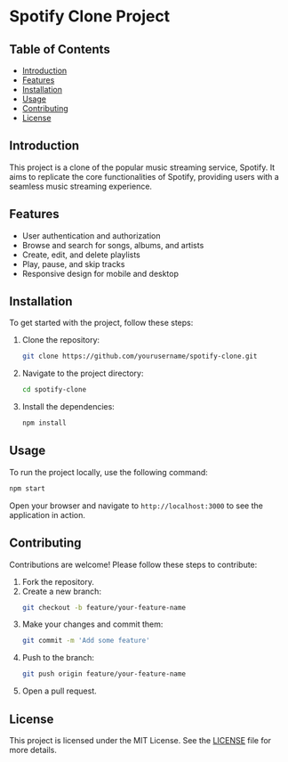 # Spotify Clone Project

## Table of Contents
- [Introduction](#introduction)
- [Features](#features)
- [Installation](#installation)
- [Usage](#usage)
- [Contributing](#contributing)
- [License](#license)

## Introduction
This project is a clone of the popular music streaming service, Spotify. It aims to replicate the core functionalities of Spotify, providing users with a seamless music streaming experience.

## Features
- User authentication and authorization
- Browse and search for songs, albums, and artists
- Create, edit, and delete playlists
- Play, pause, and skip tracks
- Responsive design for mobile and desktop

## Installation
To get started with the project, follow these steps:

1. Clone the repository:
    ```bash
    git clone https://github.com/yourusername/spotify-clone.git
    ```
2. Navigate to the project directory:
    ```bash
    cd spotify-clone
    ```
3. Install the dependencies:
    ```bash
    npm install
    ```

## Usage
To run the project locally, use the following command:
```bash
npm start
```
Open your browser and navigate to `http://localhost:3000` to see the application in action.

## Contributing
Contributions are welcome! Please follow these steps to contribute:

1. Fork the repository.
2. Create a new branch:
    ```bash
    git checkout -b feature/your-feature-name
    ```
3. Make your changes and commit them:
    ```bash
    git commit -m 'Add some feature'
    ```
4. Push to the branch:
    ```bash
    git push origin feature/your-feature-name
    ```
5. Open a pull request.

## License
This project is licensed under the MIT License. See the [LICENSE](LICENSE) file for more details.